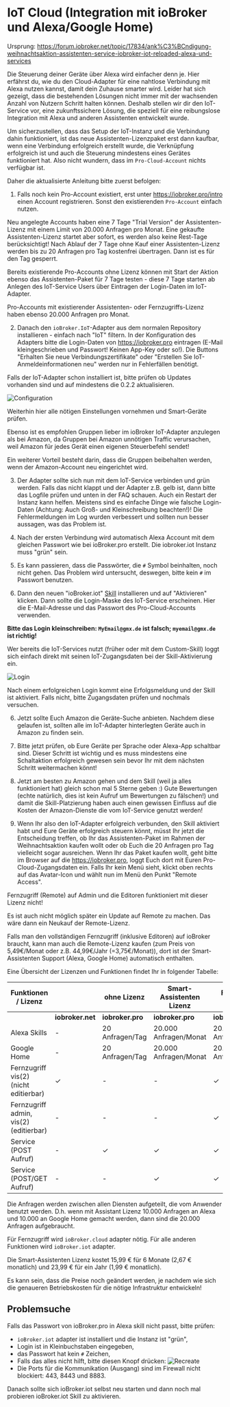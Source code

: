 # IoT Cloud (Integration mit ioBroker und Alexa/Google Home)

Ursprung: https://forum.iobroker.net/topic/17834/ank%C3%BCndigung-weihnachtsaktion-assistenten-service-iobroker-iot-reloaded-alexa-und-services

Die Steuerung deiner Geräte über Alexa wird einfacher denn je.
Hier erfährst du, wie du den Cloud-Adapter für eine nahtlose Verbindung mit Alexa nutzen kannst,
damit dein Zuhause smarter wird. Leider hat sich gezeigt,
dass die bestehenden Lösungen nicht immer mit der wachsenden Anzahl von Nutzern Schritt halten können.
Deshalb stellen wir dir den IoT-Service vor, eine zukunftssichere Lösung,
die speziell für eine reibungslose Integration mit Alexa und anderen Assistenten entwickelt wurde.

Um sicherzustellen, dass das Setup der IoT-Instanz und die Verbindung dahin funktioniert,
ist das neue Assistenten-Lizenzpaket erst dann kaufbar, wenn eine Verbindung erfolgreich erstellt wurde,
die Verknüpfung erfolgreich ist und auch die Steuerung mindestens eines Gerätes funktioniert hat.
Also nicht wundern, dass im `Pro-Cloud-Account` nichts verfügbar ist.

Daher die aktualisierte Anleitung bitte zuerst befolgen:

1. Falls noch kein Pro-Account existiert, erst unter https://iobroker.pro/intro einen Account registrieren.
Sonst den existierenden `Pro-Account` einfach nutzen.

Neu angelegte Accounts haben eine 7 Tage "Trial Version" der Assistenten-Lizenz mit einem Limit von 20.000 Anfragen pro Monat.
Eine gekaufte Assistenten-Lizenz startet aber sofort, es werden also keine Rest-Tage berücksichtigt!
Nach Ablauf der 7 Tage ohne Kauf einer Assistenten-Lizenz werden bis zu 20 Anfragen pro Tag kostenfrei übertragen.
Dann ist es für den Tag gesperrt.

Bereits existierende Pro-Accounts ohne Lizenz können mit Start der Aktion ebenso das Assistenten-Paket 
für 7 Tage testen - diese 7 Tage starten ab Anlegen des IoT-Service Users über Eintragen der Login-Daten im IoT-Adapter.

Pro-Accounts mit existierender Assistenten- oder Fernzugriffs-Lizenz haben ebenso 20.000 Anfragen pro Monat.

2. Danach den `ioBroker.IoT`-Adapter aus dem normalen Repository installieren - einfach nach "IoT" filtern.
In der Konfiguration des Adapters bitte die Login-Daten von https://iobroker.pro eintragen (E-Mail kleingeschrieben und Passwort! Keinen App-Key oder so!).
Die Buttons "Erhalten Sie neue Verbindungszertifikate" oder "Erstellen Sie IoT-Anmeldeinformationen neu" werden nur in Fehlerfällen benötigt.

Falls der IoT-Adapter schon installiert ist, bitte prüfen ob Updates vorhanden sind und auf mindestens die 0.2.2 aktualisieren.

![Configuration](media/iot_settings.png)

Weiterhin hier alle nötigen Einstellungen vornehmen und Smart-Geräte prüfen.

Ebenso ist es empfohlen Gruppen lieber im ioBroker IoT-Adapter anzulegen als bei Amazon, 
da Gruppen bei Amazon unnötigen Traffic verursachen, weil Amazon für jedes Gerät einen eigenen Steuerbefehl sendet!

Ein weiterer Vorteil besteht darin, dass die Gruppen beibehalten werden, wenn der Amazon-Account neu eingerichtet wird.

3. Der Adapter sollte sich nun mit dem IoT-Service verbinden und grün werden.
Falls das nicht klappt und der Adapter z.B. gelb ist, dann bitte das Logfile prüfen und unten in der FAQ schauen.
Auch ein Restart der Instanz kann helfen. 
Meistens sind es einfache Dinge wie falsche Login-Daten (Achtung: Auch Groß- und Kleinschreibung beachten!)!
Die Fehlermeldungen im Log wurden verbessert und sollten nun besser aussagen, was das Problem ist.

4. Nach der ersten Verbindung wird automatisch Alexa Account mit dem gleichen Passwort wie bei ioBroker.pro erstellt. 
Die iobroker.iot Instanz muss "grün" sein. 

5. Es kann passieren, dass die Passwörter, die `#` Symbol beinhalten, noch nicht gehen. 
Das Problem wird untersucht, deswegen, bitte kein `#` im Passwort benutzen.

5. Dann den neuen "ioBroker.iot" [Skill](https://www.amazon.de/ioBroker-ioBroker-iot/dp/B07L66BFF9) installieren und auf "Aktivieren" klicken. 
Dann sollte die Login-Maske des IoT-Service erscheinen.
Hier die E-Mail-Adresse und das Passwort des Pro-Cloud-Accounts verwenden.

**Bitte das Login kleinschreiben: `MyEmail@gmx.de` ist falsch; `myemail@gmx.de` ist richtig!**

Wer bereits die IoT-Services nutzt (früher oder mit dem Custom-Skill) loggt sich einfach 
direkt mit seinen IoT-Zugangsdaten bei der Skill-Aktivierung ein.

![Login](media/iot_login.png)

Nach einem erfolgreichen Login kommt eine Erfolgsmeldung und der Skill ist aktiviert.
Falls nicht, bitte Zugangsdaten prüfen und nochmals versuchen.

6. Jetzt sollte Euch Amazon die Geräte-Suche anbieten.
Nachdem diese gelaufen ist, sollten alle im IoT-Adapter hinterlegten Geräte auch in Amazon zu finden sein.

7. Bitte jetzt prüfen, ob Eure Geräte per Sprache oder Alexa-App schaltbar sind.
Dieser Schritt ist wichtig und es muss mindestens eine Schaltaktion erfolgreich gewesen sein bevor Ihr mit dem nächsten Schritt weitermachen könnt!

8. Jetzt am besten zu Amazon gehen und dem Skill (weil ja alles funktioniert hat) gleich schon mal 5 Sterne geben :)
Gute Bewertungen (echte natürlich, dies ist kein Aufruf um Bewertungen zu fälschen!) und damit die Skill-Platzierung 
haben auch einen gewissen Einfluss auf die Kosten der Amazon-Dienste die vom IoT-Service genutzt werden!

9. Wenn Ihr also den IoT-Adapter erfolgreich verbunden, den Skill aktiviert habt und Eure Geräte erfolgreich steuern könnt, 
müsst Ihr jetzt die Entscheidung treffen, ob Ihr das Assistenten-Paket im Rahmen der Weihnachtsaktion 
kaufen wollt oder ob Euch die 20 Anfragen pro Tag vielleicht sogar ausreichen.
Wenn Ihr das Paket kaufen wollt, geht bitte im Browser auf die https://iobroker.pro, loggt Euch dort mit Euren Pro-Cloud-Zugangsdaten ein.
Falls Ihr kein Menü sieht, klickt oben rechts auf das Avatar-Icon und wählt nun im Menü den Punkt "Remote Access".

Fernzugriff (Remote) auf Admin und die Editoren funktioniert mit dieser Lizenz nicht!

Es ist auch nicht möglich später ein Update auf Remote zu machen. Das wäre dann ein Neukauf der Remote-Lizenz.

Falls man den vollständigen Fernzugriff (inklusive Editoren) auf ioBroker braucht, 
kann man auch die Remote-Lizenz kaufen (zum Preis von 5,49€/Monat oder z.B. 44,99€/Jahr (=3,75€/Monat)), 
dort ist der Smart-Assistenten Support (Alexa, Google Home) automatisch enthalten.

Eine Übersicht der Lizenzen und Funktionen findet Ihr in folgender Tabelle:

| Funktionen / Lizenz                    |                  | ohne Lizenz      | Smart-Assistenten Lizenz | Fernzugriff Lizenz    |
|----------------------------------------|------------------|------------------|--------------------------|-----------------------|
|                                        | **iobroker.net** | **iobroker.pro** | **iobroker.pro**         | **iobroker.pro**      |
| Alexa Skills                           | -                | 20 Anfragen/Tag  | 20.000 Anfragen/Monat    | 20.000 Anfragen/Monat |
| Google Home                            | -                | 20 Anfragen/Tag  | 20.000 Anfragen/Monat    | 20.000 Anfragen/Monat |
| Fernzugriff vis(2) (nicht editierbar)  | ✓                | -                | -                        | ✓                     |
| Fernzugriff admin, vis(2) (editierbar) | -                | -                | -                        | ✓                     |
| Service (POST Aufruf)                  | -                | ✓                | ✓                        | ✓                     |
| Service (POST/GET Aufruf)              | -                | -                | ✓                        | ✓                     |

Die Anfragen werden zwischen allen Diensten aufgeteilt, die vom Anwender benutzt werden. D.h. wenn mit Assistant Lizenz 10.000 Anfragen an Alexa und 10.000 an Google Home gemacht werden, dann sind die 20.000 Anfragen aufgebraucht.

Für Fernzugriff wird `ioBroker.cloud` adapter nötig. Für alle anderen Funktionen wird `ioBroker.iot` adapter.

Die Smart-Assistenten Lizenz kostet 15,99 € für 6 Monate (2,67 € monatlich) und 23,99 € für ein Jahr (1,99 € monatlich).

Es kann sein, dass die Preise noch geändert werden, je nachdem wie sich die genaueren Betriebskosten für die nötige Infrastruktur entwickeln!

## Problemsuche
Falls das Passwort von ioBroker.pro in Alexa skill nicht passt, bitte prüfen:
- `ioBroker.iot` adapter ist installiert und die Instanz ist "grün",
- Login ist in Kleinbuchstaben eingegeben,
- das Passwort hat kein `#` Zeichen,
- Falls das alles nicht hilft, bitte diesen Knopf drücken:
  ![Recreate](media/iot_passwort.png)
- Die Ports für die Kommunikation (Ausgang) sind im Firewall nicht blockiert: 443, 8443 und 8883.

Danach sollte sich ioBroker.iot selbst neu starten und dann noch mal probieren ioBroker.iot Skill zu aktivieren.
